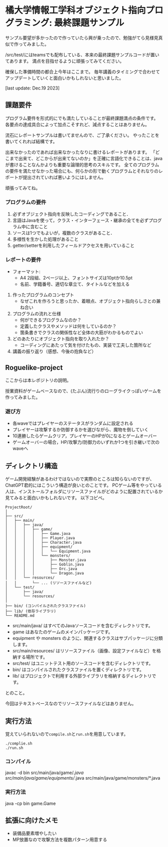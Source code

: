 # 橘大学情報工学科オブジェクト指向プログラミング: 最終課題サンプル

サンプル要望が多かったので作っていたら興が乗ったので、勉強がてら見様見真似で作ってみました。

/src/test/にはteamsでも配布している、本来の最終課題サンプルコードが置いてあります。
満点を目指せるように頑張ってみてください。

確保した準備時間の都合上今年はここまで。
毎年講義のタイミングで合わせてアップデートしていくと面白いかもしれないと思いました。

[last update: Dec.19 2023]

## 課題要件
プログラム要件を形式的にでも満たしていることが最終課題満点の条件です。
各要点の達成具合によって加点こそすれど、減点することはありません。

流石にレポートサンプルは書いてませんので、ご了承ください。
やったことを書いてくれれば結構です。

出来なかったのであれば出来なかったなりに書けるレポートがあります。
「どこまで出来て、どこからが出来てないのか」を正確に言語化できることは、javaが書けることなんかよりも重要な論理的思考のスキルです。
全てのプログラムの要件を満たせなかった場合にも、何らかの形で動くプログラムとそれなりのレポートが提出されていれば悪いようにはしません。

頑張ってみてね。

### プログラムの要件
1. 必ずオブジェクト指向を反映したコーディングであること．
2. 言語はJavaを使って，クラス・インターフェース・継承の全てを必ずプログラム中に含むこと
3. ソースは1つでもよいが，複数のクラスがあること．
4. 多様性を生かした処理があること
5. getter/setterを利用したフィールドアクセスを用いていること

### レポートの要件
+ フォーマット:
    + A4 2段組、2ページ以上、フォントサイズは10ptか10.5pt
    + 名前、学籍番号、適切な章立て、タイトルなどを加える
1. 作ったプログラムのコンセプト
    + なぜこれを作ろうと思ったか、着眼点、オブジェクト指向らしさとの兼ね合い
2. プログラムの流れと仕様
    + 何ができるプログラムなのか？
    + 定義したクラスやメソッドは何をしているのか？
    + 箇条書きでクラスの関係性など全体の大筋がわかるものでよい
3. どのあたりにオブジェクト指向を取り入れたか？
    + コーディングにあたって気を付けたもの、実装で工夫した箇所など
4. 講義の振り返り（感想、今後の抱負など）

## Roguelike-project
ここからは本レポジトリの説明。

授業資料がゲームベースなので、(たぶん)流行りのローグライクっぽいゲームを作ってみました。

### 遊び方
+ 各waveではプレイヤーのステータスがランダムに設定される
+ プレイヤーは攻撃するか防御するかを選びながら、魔物を倒していく
+ 10連勝したらゲームクリア，プレイヤーのHPが0になるとゲームオーバー
+ ゲームオーバーの場合，HP/攻撃力/防御力のいずれか1つを引き継いで次のwaveへ

## ディレクトリ構造
ゲーム開発経験があるわけではないので実際のところは知らないのですが、ChatGPT君的にはこういう構造が良いとのことです。
PCゲーム等をやっている人は、インストールフォルダにリソースファイルがどのように配置されているか見てみると面白いかもしれないです。
以下コピペ。
```
ProjectRoot/
│
├── src/
│   ├── main/
│   │   ├── java/
│   │   │   ├── game/
│   │   │   │   ├── Game.java
│   │   │   │   ├── Player.java
│   │   │   │   ├── Character.java
│   │   │   │   ├── equipment/
│   │   │   │   │   └── Equipment.java
│   │   │   │   └── monsters/
│   │   │   │       ├── Monster.java
│   │   │   │       ├── Goblin.java
│   │   │   │       ├── Orc.java
│   │   │   │       └── Dragon.java
│   │   └── resources/
│   │       └── ... (リソースファイルなど)
│   └── test/
│       ├── java/
│       └── resources/
│
├── bin/ (コンパイルされたクラスファイル)
├── lib/ (依存ライブラリ)
└── README.md

```
+ src/main/java/ はすべてのJavaソースコードを含むディレクトリです。
+ game はあなたのゲームのメインパッケージです。
+ equipment や monsters のように、関連するクラスはサブパッケージに分類します。
+ src/main/resources/ はリソースファイル（画像、設定ファイルなど）を格納する場所です。
+ src/test/ はユニットテスト用のソースコードを含むディレクトリです。
+ bin/ はコンパイルされたクラスファイルを置くディレクトリです。
+ lib/ はプロジェクトで利用する外部ライブラリを格納するディレクトリです。

とのこと。

今回はテキストベースなのでリソースファイルなどはありません。

## 実行方法
覚えていられないので`compile.sh`と`run.sh`を用意しています。
```
./complie.sh
./run.sh
```

### コンパイル
javac -d bin src/main/java/game/*.java src/main/java/game/equipments/*.java src/main/java/game/monsters/*.java

### 実行方法
java -cp bin game.Game

## 拡張に向けたメモ
+ 装備品要素増やしたい
+ MP放置なので攻撃方法を複数パターン用意する